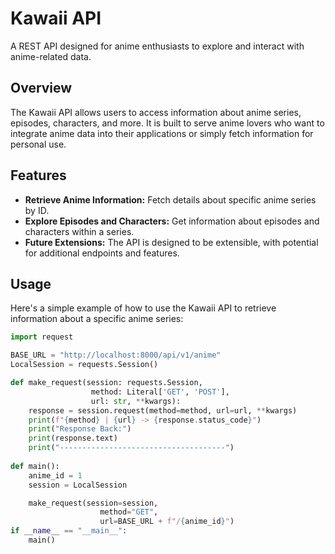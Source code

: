 # Kawaii API

A REST API designed for anime enthusiasts to explore and interact with anime-related data.

## Overview

The Kawaii API allows users to access information about anime series, episodes, characters, and more. It is built to serve anime lovers who want to integrate anime data into their applications or simply fetch information for personal use.

## Features

- **Retrieve Anime Information:** Fetch details about specific anime series by ID.
- **Explore Episodes and Characters:** Get information about episodes and characters within a series.
- **Future Extensions:** The API is designed to be extensible, with potential for additional endpoints and features.


## Usage

Here's a simple example of how to use the Kawaii API to retrieve information about a specific anime series:

```python
import request

BASE_URL = "http://localhost:8000/api/v1/anime"
LocalSession = requests.Session()

def make_request(session: requests.Session,
                  method: Literal['GET', 'POST'],
                  url: str, **kwargs):
    response = session.request(method=method, url=url, **kwargs)
    print(f"{method} | {url} -> {response.status_code}")
    print("Response Back:")
    print(response.text)
    print("-------------------------------------")
    
def main():
    anime_id = 1
    session = LocalSession

    make_request(session=session,
                    method="GET",
                    url=BASE_URL + f"/{anime_id}")
if __name__ == "__main__":
    main()
```